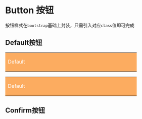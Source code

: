 # Button 按钮

按钮样式在`bootstrap`基础上封装，只需引入对应`class`值即可完成

## Default按钮

<table><tr><td bgcolor=#fcac60 width=400 height=60 borderradius=10><font color=white> Default</font></td></tr></table>
<table><tr><td bgcolor=#fcac60 width=400 height=60 borderradius=10><font color=white> Default</font></td></tr></table>

## Confirm按钮